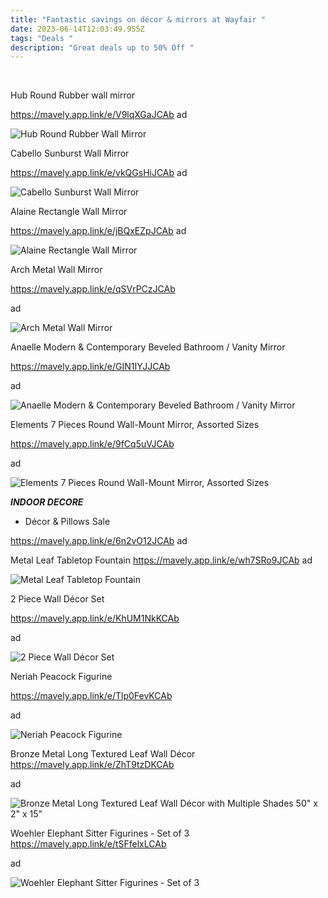 ```yaml
---
title: "Fantastic savings on décor & mirrors at Wayfair "
date: 2023-06-14T12:03:49.955Z
tags: "Deals "
description: "Great deals up to 50% Off "
---
```

 ﻿ <!--StartFragment--> 

H﻿ub Round Rubber wall mirror  

https://mavely.app.link/e/V9lqXGaJCAb ad 

![Hub Round Rubber Wall Mirror](https://secure.img1-cg.wfcdn.com/im/33246418/resize-h755-w755%5Ecompr-r85/1073/107393185/Hub+Round+Rubber+Wall+Mirror.jpg)



Cabello Sunburst Wall Mirror 

https://mavely.app.link/e/vkQGsHiJCAb ad

![Cabello Sunburst Wall Mirror](https://secure.img1-cg.wfcdn.com/im/33980181/resize-h755-w755%5Ecompr-r85/7600/76006924/Cabello+Sunburst+Wall+Mirror.jpg)



Alaine Rectangle Wall Mirror 

https://mavely.app.link/e/jBQxEZpJCAb ad 

![Alaine Rectangle Wall Mirror](https://secure.img1-cg.wfcdn.com/im/89040595/resize-h755-w755%5Ecompr-r85/2330/233063247/Alaine+Rectangle+Wall+Mirror.jpg)



Arch Metal Wall Mirror  

https://mavely.app.link/e/qSVrPCzJCAb

a﻿d 

![Arch Metal Wall Mirror](https://secure.img1-cg.wfcdn.com/im/00137644/resize-h755-w755%5Ecompr-r85/2262/226277238/Arch+Metal+Wall+Mirror.jpg)



Anaelle Modern & Contemporary Beveled Bathroom / Vanity Mirror

https://mavely.app.link/e/GIN1IYJJCAb 

 ad

![Anaelle Modern & Contemporary Beveled Bathroom / Vanity Mirror](https://secure.img1-cg.wfcdn.com/im/30069723/resize-h755-w755%5Ecompr-r85/4683/46836382/Anaelle+Modern+%26+Contemporary+Beveled+Bathroom+%2F+Vanity+Mirror.jpg)





Elements 7 Pieces Round Wall-Mount Mirror, Assorted Sizes

https://mavely.app.link/e/9fCq5uVJCAb  

ad

![Elements 7 Pieces Round Wall-Mount Mirror, Assorted Sizes](https://secure.img1-cg.wfcdn.com/im/10531962/resize-h755-w755%5Ecompr-r85/1226/122631990/Elements+7+Pieces+Round+Wall-Mount+Mirror%2C+Assorted+Sizes.jpg)

***I﻿NDOOR DECORE*** 

* Décor & Pillows Sale

 https://mavely.app.link/e/6n2vO12JCAb ad



Metal Leaf Tabletop Fountain https://mavely.app.link/e/wh7SRo9JCAb ad

![Metal Leaf Tabletop Fountain](https://secure.img1-cg.wfcdn.com/im/50592082/resize-h755-w755%5Ecompr-r85/8246/82463114/Metal+Leaf+Tabletop+Fountain.jpg)



2﻿ Piece Wall Décor Set 

https://mavely.app.link/e/KhUM1NkKCAb 

ad



![2 Piece Wall Décor Set](https://secure.img1-cg.wfcdn.com/im/12495290/resize-h755-w755%5Ecompr-r85/2419/241906915/2+Piece+Wall+D%C3%A9cor+Set.jpg)

Neriah Peacock Figurine

 https://mavely.app.link/e/Tlp0FevKCAb

 ad

![Neriah Peacock Figurine](https://secure.img1-cg.wfcdn.com/im/24592994/resize-h755-w755%5Ecompr-r85/1248/124838175/Neriah+Peacock+Figurine.jpg)

Bronze Metal Long Textured Leaf Wall Décor https://mavely.app.link/e/ZhT9tzDKCAb

 ad

![Bronze Metal Long Textured Leaf Wall Décor with Multiple Shades 50" x 2" x 15"](https://secure.img1-cg.wfcdn.com/im/31172216/resize-h755-w755%5Ecompr-r85/1929/192969430/Bronze+Metal+Long+Textured+Leaf+Wall+D%C3%A9cor+with+Multiple+Shades+50%22+x+2%22+x+15%22.jpg)

Woehler Elephant Sitter Figurines - Set of 3 https://mavely.app.link/e/tSFfelxLCAb

 ad

![Woehler Elephant Sitter Figurines - Set of 3](https://secure.img1-cg.wfcdn.com/im/55186469/resize-h755-w755%5Ecompr-r85/1547/154708474/Woehler+Elephant+Sitter+Figurines+-+Set+of+3.jpg)

<!--EndFragment-->